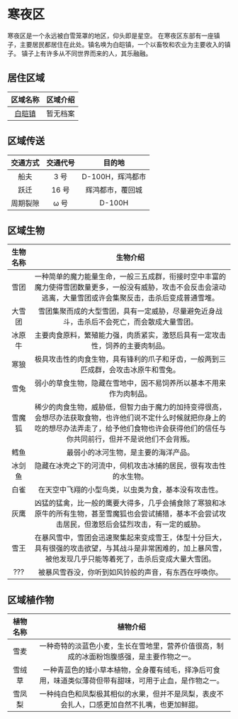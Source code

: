 # 寒夜区

寒夜区是一个永远被白雪笼罩的地区，仰头即是星空。
在寒夜区东部有一座镇子，主要居民都居住在此处。镇名唤为白皑镇，一个以畜牧和农业为主要收入的镇子。
镇子上有许多从不同世界而来的人，其乐融融。

## 居住区域

| 区域名称 | 区域介绍 |
| :---: | :---: |
| [白皑镇](./whitetown/index.md) | 暂无档案 |

## 区域传送

| 交通方式 | 交通代号 | 目的地 |
| :---: | :---: | :---: |
| 船夫 | 3 号 | D-100H，辉鸿都市 |
| 跃迁 | 16 号 | 辉鸿都市，覆回城 |
| 周期裂隙 | ω 号 | D-100H |

## 区域生物

| 生物名称 | 生物介绍 |
| :---: | :---: |
| 雪团 | 一种简单的魔力能量生命，一般三五成群，衔接时空中丰富的魔力使得雪团数量更多，一般没有威胁，攻击不会反击会滚动逃离，大量雪团或许会集聚反击，击杀后变成普通雪堆。 |
| 大雪团 | 雪团集聚而成的大型雪团，具有一定威胁，尽量避免近身战斗，击杀后不会死亡，而会散成大量雪团。 |
| 冰原牛 | 主要肉食原料，繁殖能力强，肉质紧实，激怒后具有一定攻击性，饲养的主要肉制品。 |
| 寒狼 | 极具攻击性的肉食生物，具有锋利的爪子和牙齿，一般两到三匹成群，会攻击冰原牛和雪兔。 |
| 雪兔 | 弱小的草食生物，隐藏在雪地中，因不易饲养所以基本不用来作为肉制品。 |
| 雪魔狐 | 稀少的肉食生物，威胁低，但智力由于魔力的加持变得很高，会想尽办法获取食物，也许他们说不定什么时候就把你身上的吃的想尽办法弄走了，给予他们食物也许会获得他们的信任与你共同前行，但并不是说他们不会背叛。 |
| 鳕鱼 | 最弱小的冰河生物，是主要的海洋产品。 |
| 冰剑鱼 | 隐藏在冰壳之下的河流中，伺机攻击冰捕的居民，很有攻击性的水生物。 |
| 白雀 | 在天空中飞翔的小型鸟类，以虫类为食，基本没有攻击性。 |
| 灰鹰 | 凶猛的猛禽，比一般的鹰要大得多，几乎会捕食除了寒狼和冰原牛的所有生物，甚至雪魔狐也会尝试捕猎，基本不会尝试攻击居民，但激怒后会猛烈攻击，有一定的威胁。 |
| 雪王 | 在暴风雪中，雪团会迅速聚集起来变成雪王，体型十分巨大，具有很强的攻击欲望，与其战斗是非常困难的，加上暴风雪，被他发现几乎只能等着死了，击杀后变成大量大雪团。 |
| ??? | 被暴风雪吞没，你听到如风铃般的声音，有东西在呼唤你。 |

## 区域植作物

| 植物名称 | 植物介绍 |
| :----: | :---: |
| 雪麦 | 一种奇特的淡蓝色小麦，生长在雪地里，营养价值很高，制成的冰面粉饱腹感强，是主要作物之一。 |
| 雪绒草 | 一种青蓝色的矮小草本植物，全身覆有绒毛，择净后可食用，味道类似薄荷但带有甜味，可用于止血，是作物之一。 |
| 雪凤梨 | 一种纯白色和凤梨极其相似的水果，但并不是凤梨，表皮不会扎人，口感更加自然不扎嘴，也更加鲜甜。 |
